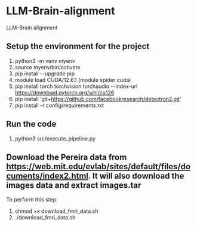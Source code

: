 # LLM-Brain-alignment
LLM-Brain alignment

## Setup the environment for the project
1. python3 -m venv myenv
2. source myenv/bin/activate
3. pip install --upgrade pip
4. module load CUDA/12.6.1 (module spider cuda)
5. pip install torch torchvision torchaudio --index-url https://download.pytorch.org/whl/cu126
6. pip install 'git+https://github.com/facebookresearch/detectron2.git'
7. pip install -r config/requirements.txt

## Run the code
1. python3 src/execute_pipeline.py

## Download the Pereira data from https://web.mit.edu/evlab/sites/default/files/documents/index2.html. It will also download the images data and extract images.tar
To perform this step:
1. chmod +x download_fmri_data.sh
2. ./download_fmri_data.sh





